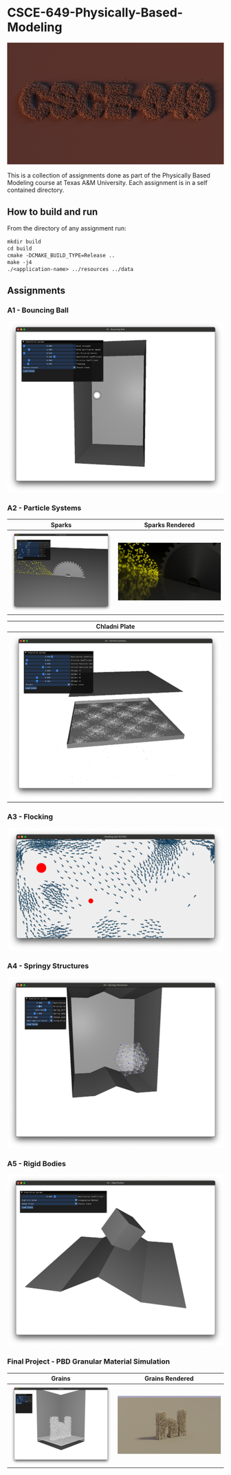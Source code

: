 # CSCE-649-Physically-Based-Modeling

![CSCE-649](screenshots/pbd-grains-render-csce.png)

This is a collection of assignments done as part of the Physically Based Modeling course at Texas A&M University.
Each assignment is in a self contained directory.

## How to build and run

From the directory of any assignment run:

```console
mkdir build
cd build
cmake -DCMAKE_BUILD_TYPE=Release ..
make -j4
./<application-name> ../resources ../data
```

## Assignments

### A1 - Bouncing Ball
![A1 - Bouncing Ball](screenshots/A1.png)

### A2 - Particle Systems

Sparks             |  Sparks Rendered
:-------------------------:|:-------------------------:
![A2 - Sparks](screenshots/A2-sparks.png)  |  ![A2 - Sparks Rendered](screenshots/A2-sparks-render.png)

Chladni Plate             | 
:-------------------------:|
![](screenshots/A2-chladni.png)  |

### A3 - Flocking

![A3 - Flocking](screenshots/A3.png)


### A4 - Springy Structures

![A4 - Jello Cube](screenshots/A4.png)


### A5 - Rigid Bodies

![A4 - Rigid Cube](screenshots/A5.png)


### Final Project - PBD Granular Material Simulation

Grains             |  Grains Rendered
:-------------------------:|:-------------------------:
![Project - Grains](screenshots/pbd-grains.png)  |  ![Project - Grains Rendered](screenshots/pbd-grains-render.png)
